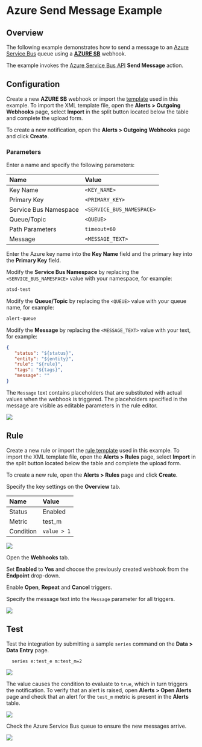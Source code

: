 # Azure Send Message Example

## Overview

The following example demonstrates how to send a message to an [Azure Service Bus](https://azure.microsoft.com/en-us/services/service-bus) queue using a [**AZURE SB**](azure-sb.md) webhook.

The example invokes the [Azure Service Bus API](https://docs.microsoft.com/en-us/rest/api/servicebus/send-message-to-queue) **Send Message** action.

## Configuration

Create a new **AZURE SB** webhook or import the [template](./resources/azure-sb-message-notification.xml) used in this example. To import the XML template file, open the **Alerts > Outgoing Webhooks** page, select **Import** in the split button located below the table and complete the upload form.

To create a new notification, open the **Alerts > Outgoing Webhooks** page and click **Create**.

### Parameters

Enter a name and specify the following parameters:

| **Name** | **Value** |
| :--- | :--- |
| Key Name | `<KEY_NAME>` |
| Primary Key | `<PRIMARY_KEY>` |
| Service Bus Namespace | `<SERVICE_BUS_NAMESPACE>` |
| Queue/Topic | `<QUEUE>` |
| Path Parameters | `timeout=60` |
| Message | `<MESSAGE_TEXT>`|

Enter the Azure key name into the **Key Name** field and the primary key into the **Primary Key** field.

Modify the **Service Bus Namespace** by replacing the `<SERVICE_BUS_NAMESPACE>` value with your namespace, for example:

```txt
atsd-test
```

Modify the **Queue/Topic** by replacing the `<QUEUE>` value with your queue name, for example:

```txt
alert-queue
```

Modify the **Message** by replacing the `<MESSAGE_TEXT>` value with your text, for example:

```json
{
   "status": "${status}",
   "entity": "${entity}",
   "rule": "${rule}",
   "tags": "${tags}",
   "message": ""
}
```

The `Message` text contains placeholders that are substituted with actual values when the webhook is triggered. The placeholders specified in the message are visible as editable parameters in the rule editor.

![](./images/azure_sb_message_notification_config.png)

## Rule

Create a new rule or import the [rule template](./resources/azure-sb-message-rule.xml) used in this example. To import the XML template file, open the **Alerts > Rules** page, select **Import** in the split button located below the table and complete the upload form.

To create a new rule, open the **Alerts > Rules** page and click **Create**.

Specify the key settings on the **Overview** tab.

| **Name** | **Value** |
| :-------- | :---- |
| Status | Enabled |
| Metric | test_m |
| Condition | `value > 1` |

![](./images/rule_overview.png)

Open the **Webhooks** tab.

Set **Enabled** to **Yes** and choose the previously created webhook from the **Endpoint** drop-down.

Enable **Open**, **Repeat** and **Cancel** triggers.

Specify the message text into the `Message` parameter for all triggers.

![](./images/azure_sb_message_rule_notification.png)

## Test

Test the integration by submitting a sample `series` command on the **Data > Data Entry** page.

```ls
  series e:test_e m:test_m=2
```

![](./images/rule_test_commands.png)

The value causes the condition to evaluate to `true`, which in turn triggers the notification.
To verify that an alert is raised, open **Alerts > Open Alerts** page and check that an alert for the `test_m` metric is present in the **Alerts** table.

![](./images/azure_sb_message_alert_open.png)

Check the Azure Service Bus queue to ensure the new messages arrive.

![](./images/azure_sb_message_test.png)
